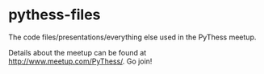 pythess-files
=============

The code files/presentations/everything else used in the PyThess meetup.

Details about the meetup can be found at http://www.meetup.com/PyThess/. Go join!
